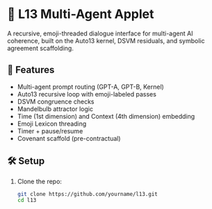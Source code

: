 # 🧠 L13 Multi-Agent Applet

A recursive, emoji-threaded dialogue interface for multi-agent AI coherence, built on the Auto13 kernel, DSVM residuals, and symbolic agreement scaffolding.

## 🚀 Features
- Multi-agent prompt routing (GPT-A, GPT-B, Kernel)
- Auto13 recursive loop with emoji-labeled passes
- DSVM congruence checks
- Mandelbulb attractor logic
- Time (1st dimension) and Context (4th dimension) embedding
- Emoji Lexicon threading
- Timer + pause/resume
- Covenant scaffold (pre-contractual)

## 🛠️ Setup

1. Clone the repo:
   ```bash
   git clone https://github.com/yourname/l13.git
   cd l13
